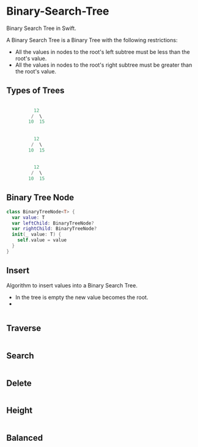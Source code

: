 # Binary-Search-Tree

Binary Search Tree in Swift.

A Binary Search Tree is a Binary Tree with the following restrictions: 

* All the values in nodes to the root's left subtree must be less than the root's value. 
* All the values in nodes to the root's right subtree must be greater than the root's value. 

## Types of Trees 

```swift 
        
          12
         /  \
        10  15
        
        
          12
         /  \
        10  15
        
        
          12
         /  \
        10  15
```

## Binary Tree Node 

```swift 
class BinaryTreeNode<T> {
  var value: T
  var leftChild: BinaryTreeNode?
  var rightChild: BinaryTreeNode?
  init(_ value: T) {
    self.value = value
  }
}
```

## Insert

Algorithm to insert values into a Binary Search Tree. 

* In the tree is empty the new value becomes the root. 
* 

```swift 
```

## Traverse

```swift 
```

## Search 

```swift 
```

## Delete 

```swift 
```

## Height

```swift 
```

## Balanced 

```swift 
```
